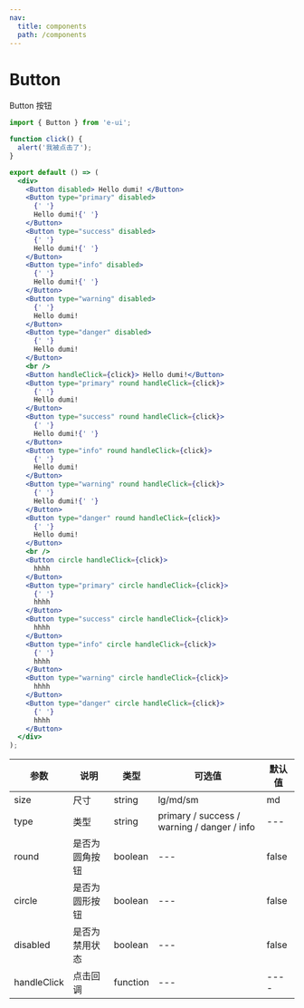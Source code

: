 ```yaml
---
nav:
  title: components
  path: /components
---
```


# Button

Button 按钮

```jsx
import { Button } from 'e-ui';

function click() {
  alert('我被点击了');
}

export default () => (
  <div>
    <Button disabled> Hello dumi! </Button>
    <Button type="primary" disabled>
      {' '}
      Hello dumi!{' '}
    </Button>
    <Button type="success" disabled>
      {' '}
      Hello dumi!{' '}
    </Button>
    <Button type="info" disabled>
      {' '}
      Hello dumi!{' '}
    </Button>
    <Button type="warning" disabled>
      {' '}
      Hello dumi!
    </Button>
    <Button type="danger" disabled>
      {' '}
      Hello dumi!
    </Button>
    <br />
    <Button handleClick={click}> Hello dumi!</Button>
    <Button type="primary" round handleClick={click}>
      {' '}
      Hello dumi!
    </Button>
    <Button type="success" round handleClick={click}>
      {' '}
      Hello dumi!{' '}
    </Button>
    <Button type="info" round handleClick={click}>
      {' '}
      Hello dumi!
    </Button>
    <Button type="warning" round handleClick={click}>
      {' '}
      Hello dumi!{' '}
    </Button>
    <Button type="danger" round handleClick={click}>
      {' '}
      Hello dumi!
    </Button>
    <br />
    <Button circle handleClick={click}>
      hhhh
    </Button>
    <Button type="primary" circle handleClick={click}>
      {' '}
      hhhh
    </Button>
    <Button type="success" circle handleClick={click}>
      hhhh
    </Button>
    <Button type="info" circle handleClick={click}>
      {' '}
      hhhh
    </Button>
    <Button type="warning" circle handleClick={click}>
      hhhh
    </Button>
    <Button type="danger" circle handleClick={click}>
      {' '}
      hhhh
    </Button>
  </div>
);
```

| 参数        | 说明           | 类型     | 可选值                                      | 默认值 |
| ----------- | -------------- | -------- | ------------------------------------------- | ------ |
| size        | 尺寸           | string   | lg/md/sm                                    | md     |
| type        | 类型           | string   | primary / success / warning / danger / info | ---    |
| round       | 是否为圆角按钮 | boolean  | ---                                         | false  |
| circle      | 是否为圆形按钮 | boolean  | ---                                         | false  |
| disabled    | 是否为禁用状态 | boolean  | ---                                         | false  |
| handleClick | 点击回调       | function | ---                                         | ----   |
